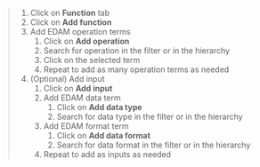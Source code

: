 >    1. Click on **Function** tab
>    2. Click on **Add function**
>    3. Add EDAM operation terms
>       1. Click on **Add operation** 
>       2. Search for operation in the filter or in the hierarchy
>       3. Click on the selected term
>       4. Repeat to add as many operation terms as needed
>    4. (Optional) Add input
>       1. Click on **Add input** 
>       2. Add EDAM data term
>          1. Click on **Add data type**
>          2. Search for data type in the filter or in the hierarchy
>       3. Add EDAM format term
>          1. Click on **Add data format**
>          2. Search for data format in the filter or in the hierarchy
>       4. Repeat to add as inputs as needed